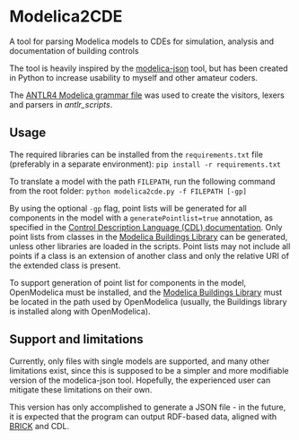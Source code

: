 # Modelica2CDE
A tool for parsing Modelica models to CDEs for simulation, analysis and documentation of building controls

The tool is heavily inspired by the [modelica-json](https://github.com/lbl-srg/modelica-json) tool, but has been created in Python to increase usability to myself and other amateur coders.

The [ANTLR4 Modelica grammar file](https://github.com/antlr/grammars-v4/blob/master/modelica/modelica.g4) was used to create the visitors, lexers and parsers in *antlr_scripts*.

## Usage
The required libraries can be installed from the `requirements.txt` file (preferably in a separate environment):
`pip install -r requirements.txt`

To translate a model with the path `FILEPATH`, run the following command from the root folder:
`python modelica2cde.py -f FILEPATH [-gp]`

By using the optional `-gp` flag, point lists will be generated for all components in the model with a `generatePointlist=true` annotation, as specified in the [Control Description Language (CDL) documentation](http://obc.lbl.gov/specification/cdl.html#point-list). Only point lists from classes in the [Modelica Buildings Library](https://simulationresearch.lbl.gov/modelica/) can be generated, unless other libraries are loaded in the scripts. Point lists may not include all points if a class is an extension of another class and only the relative URI of the extended class is present.

To support generation of point list for components in the model, OpenModelica must be installed, and the [Modelica Buildings Library](https://simulationresearch.lbl.gov/modelica/) must be located in the path used by OpenModelica (usually, the Buildings library is installed along with OpenModelica).

## Support and limitations
Currently, only files with single models are supported, and many other limitations exist, since this is supposed to be a simpler and more modifiable version of the modelica-json tool. Hopefully, the experienced user can mitigate these limitations on their own.

This version has only accomplished to generate a JSON file - in the future, it is expected that the program can output RDF-based data, aligned with [BRICK](https://brickschema.org/) and CDL.
